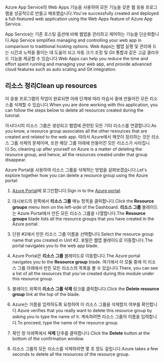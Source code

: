 <span data-ttu-id="75e48-101">Azure App Service의 Web Apps 기능을 사용하여 모든 기능을 갖춘 웹 응용 프로그램을 성공적으로 만들고 배포했습니다.</span><span class="sxs-lookup"><span data-stu-id="75e48-101">You've successfully created and deployed a full-featured web application using the Web Apps feature of Azure App Service.</span></span>

<span data-ttu-id="75e48-102">App Service는 기존 호스팅 옵션에 비해 웹앱을 관리하고 제어하는 기능을 단순화합니다.</span><span class="sxs-lookup"><span data-stu-id="75e48-102">App Service simplifies managing and controlling your web app in comparison to traditional hosting options.</span></span> <span data-ttu-id="75e48-103">Web Apps는 웹앱 실행 및 관리에 드는 시간과 노력을 줄이는 데 도움이 되고 자동 크기 조정 및 Git 통합과 같은 고급 클라우드 기능을 제공할 수 있습니다.</span><span class="sxs-lookup"><span data-stu-id="75e48-103">Web Apps can help you reduce the time and effort spent running and managing your web app, and provide advanced cloud features such as auto scaling and Git integration.</span></span>

## <a name="clean-up-resources"></a><span data-ttu-id="75e48-104">리소스 정리</span><span class="sxs-lookup"><span data-stu-id="75e48-104">Clean up resources</span></span>

<span data-ttu-id="75e48-105">이 응용 프로그램의 작업이 완료되면 아래 단계에 따라 자습서 중에 만들어진 모든 리소스를 삭제할 수 있습니다.</span><span class="sxs-lookup"><span data-stu-id="75e48-105">When you are done working with this application, you can follow the steps below to delete all resources created during the tutorial.</span></span>

<span data-ttu-id="75e48-106">아시다시피 리소스 그룹은 생성되고 웹앱에 관련된 모든 기타 리소스를 연결합니다.</span><span class="sxs-lookup"><span data-stu-id="75e48-106">As you know, a resource group associates all the other resources that are created and related to the web app.</span></span> <span data-ttu-id="75e48-107">따라서 Azure에서 깨끗이 정리하는 것은 리소스 그룹 삭제의 문제이며, 또한 해당 그룹 아래에 만들어진 모든 리소스가 사라집니다.</span><span class="sxs-lookup"><span data-stu-id="75e48-107">So, cleaning up after yourself on Azure is a matter of deleting the resource group, and hence, all the resources created under that group disappear.</span></span>

<span data-ttu-id="75e48-108">Azure Portal을 사용하여 리소스 그룹을 삭제하는 방법을 살펴보겠습니다.</span><span class="sxs-lookup"><span data-stu-id="75e48-108">Let's explore together how you can delete a resource group using the Azure portal:</span></span>

1. <span data-ttu-id="75e48-109">[Azure Portal](https://portal.azure.com/?azure-portal=true)에 로그인합니다.</span><span class="sxs-lookup"><span data-stu-id="75e48-109">Sign in to the [Azure portal](https://portal.azure.com/?azure-portal=true).</span></span>

1. <span data-ttu-id="75e48-110">대시보드의 왼쪽에서 **리소스 그룹** 메뉴 항목을 클릭합니다.</span><span class="sxs-lookup"><span data-stu-id="75e48-110">Click the **Resource groups** menu item on the left-side of the Dashboard.</span></span> <span data-ttu-id="75e48-111">**리소스 그룹** 블레이드는 Azure Portal에서 만든 모든 리소스 그룹을 나열합니다.</span><span class="sxs-lookup"><span data-stu-id="75e48-111">The **Resource groups** blade lists all the resource groups that you have created in the Azure portal.</span></span>

1. <span data-ttu-id="75e48-112">단원 #2에서 만든 리소스 그룹 이름을 선택합니다.</span><span class="sxs-lookup"><span data-stu-id="75e48-112">Select the resource group name that you created in Unit #2.</span></span> <span data-ttu-id="75e48-113">포털은 웹앱 블레이드로 이동합니다.</span><span class="sxs-lookup"><span data-stu-id="75e48-113">The portal navigates you to the web app blade.</span></span>

1. <span data-ttu-id="75e48-114">Azure Portal은 **리소스 그룹** 블레이드로 이동합니다.</span><span class="sxs-lookup"><span data-stu-id="75e48-114">The Azure portal navigates you to the **Resource group** blade.</span></span> <span data-ttu-id="75e48-115">여기에서 이 모듈 중에 이 리소스 그룹 아래에서 만든 모든 리소스의 목록을 볼 수 있습니다.</span><span class="sxs-lookup"><span data-stu-id="75e48-115">There, you can see a list of all the resources that you've created during this module under this resource group.</span></span>

1. <span data-ttu-id="75e48-116">블레이드 위쪽의 **리소스 그룹 삭제** 링크를 클릭합니다.</span><span class="sxs-lookup"><span data-stu-id="75e48-116">Click the **Delete resource group** link at the top of the blade.</span></span>

1. <span data-ttu-id="75e48-117">Azure는 이름을 입력하도록 요청하여 이 리소스 그룹을 삭제할지 여부를 확인합니다.</span><span class="sxs-lookup"><span data-stu-id="75e48-117">Azure verifies that you really want to delete this resource group by asking you to type the name of it.</span></span> <span data-ttu-id="75e48-118">계속하려면 리소스 그룹의 이름을 입력합니다.</span><span class="sxs-lookup"><span data-stu-id="75e48-118">To proceed, type the name of the resource group.</span></span>

1. <span data-ttu-id="75e48-119">확인 창 아래쪽에서 **삭제** 단추를 클릭합니다.</span><span class="sxs-lookup"><span data-stu-id="75e48-119">Click the **Delete** button at the bottom of the confirmation window.</span></span>

1. <span data-ttu-id="75e48-120">리소스 그룹의 모든 리소스를 삭제하려면 몇 초 정도 걸립니다.</span><span class="sxs-lookup"><span data-stu-id="75e48-120">Azure takes a few seconds to delete all the resources of the resource group.</span></span>

